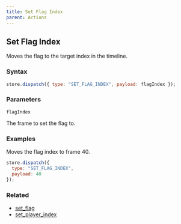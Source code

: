 ```yaml
---
title: Set Flag Index
parent: Actions
---
```


## Set Flag Index

Moves the flag to the target index in the timeline.

### Syntax

```js
store.dispatch({ type: "SET_FLAG_INDEX", payload: flagIndex });
```

### Parameters

`flagIndex`

The frame to set the flag to.

### Examples

Moves the flag index to frame 40.

```js
store.dispatch({
  type: "SET_FLAG_INDEX",
  payload: 40
});
```

### Related

- [set_flag](./set_flag.md)
- [set_player_index](./set_player_index.md)
